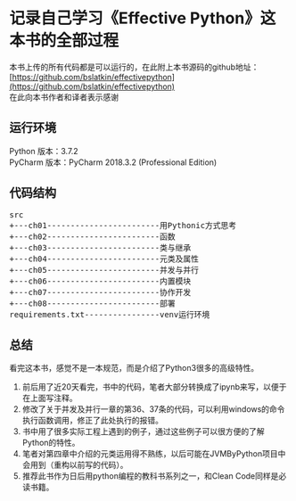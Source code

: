 # 记录自己学习《Effective Python》这本书的全部过程 #

本书上传的所有代码都是可以运行的，在此附上本书源码的github地址：
[https://github.com/bslatkin/effectivepython](https://github.com/bslatkin/effectivepython)<br/>
在此向本书作者和译者表示感谢

## 运行环境 ##
Python 版本：3.7.2<br/>
PyCharm 版本：PyCharm 2018.3.2 (Professional Edition)

## 代码结构 ##
<pre>
src
+---ch01------------------------用Pythonic方式思考
+---ch02------------------------函数
+---ch03------------------------类与继承
+---ch04------------------------元类及属性
+---ch05------------------------并发与并行
+---ch06------------------------内置模块
+---ch07------------------------协作开发
+---ch08------------------------部署
requirements.txt----------------venv运行环境
</pre>

## 总结 ##
看完这本书，感觉不是一本规范，而是介绍了Python3很多的高级特性。
1. 前后用了近20天看完，书中的代码，笔者大部分转换成了ipynb来写，以便于在上面写注释。
2. 修改了关于并发及并行一章的第36、37条的代码，可以利用windows的命令执行函数调用，修正了此处执行的报错。
3. 书中用了很多实际工程上遇到的例子，通过这些例子可以很方便的了解Python的特性。
4. 笔者对第四章中介绍的元类运用得不熟练，以后可能在JVMByPython项目中会用到（重构以前写的代码）。
5. 推荐此书作为日后用python编程的教科书系列之一，和Clean Code同样是必读书籍。
